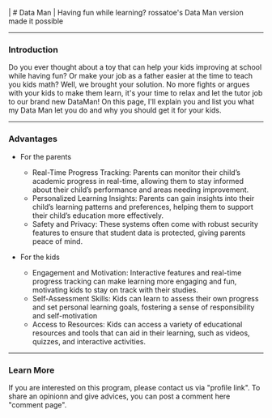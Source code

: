 | # Data Man |
Having fun while learning? rossatoe's Data Man version made it possible

---

### Introduction
Do you ever thought about a toy that can help your kids improving at school while having fun? Or make your job as a father easier at the time to teach you kids math? Well, we brought your solution.
No more fights or argues with your kids to make them learn, it's your time to relax and let the tutor job to our brand new DataMan!
On this page, I'll explain you and list you what my Data Man let you do and why you should get it for your kids.


---

### Advantages
- For the parents
  * Real-Time Progress Tracking: Parents can monitor their child’s academic progress in real-time, allowing them to stay informed about their child’s performance and areas needing improvement.
  * Personalized Learning Insights: Parents can gain insights into their child’s learning patterns and preferences, helping them to support their child’s education more effectively.
  * Safety and Privacy: These systems often come with robust security features to ensure that student data is protected, giving parents peace of mind.

- For the kids
  * Engagement and Motivation: Interactive features and real-time progress tracking can make learning more engaging and fun, motivating kids to stay on track with their studies.
  * Self-Assessment Skills: Kids can learn to assess their own progress and set personal learning goals, fostering a sense of responsibility and self-motivation
  * Access to Resources: Kids can access a variety of educational resources and tools that can aid in their learning, such as videos, quizzes, and interactive activities.

---

### Learn More
If you are interested on this program, please contact us via "profile link".
To share an opinionn and give advices, you can post a comment here "comment page".
